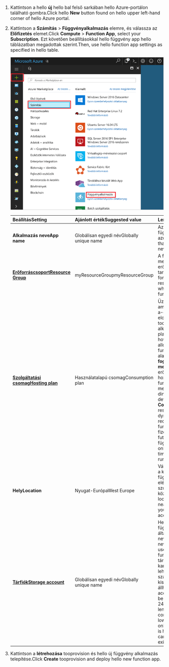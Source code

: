 1. <span data-ttu-id="cedfb-101">Kattintson a hello **új** hello bal felső sarkában hello Azure-portálon található gombra.</span><span class="sxs-lookup"><span data-stu-id="cedfb-101">Click hello **New** button found on hello upper left-hand corner of hello Azure portal.</span></span>

1. <span data-ttu-id="cedfb-102">Kattintson a **Számítás** > **Függvényalkalmazás** elemre, és válassza az **Előfizetés** elemet.</span><span class="sxs-lookup"><span data-stu-id="cedfb-102">Click **Compute** > **Function App**, select your **Subscription**.</span></span> <span data-ttu-id="cedfb-103">Ezt követően beállításokkal hello függvény app hello táblázatban megadottak szerint.</span><span class="sxs-lookup"><span data-stu-id="cedfb-103">Then, use hello function app settings as specified in hello table.</span></span>

    ![Függvény-alkalmazás létrehozása az Azure-portálon hello](./media/functions-create-function-app-portal/function-app-create-flow.png)

    | <span data-ttu-id="cedfb-105">Beállítás</span><span class="sxs-lookup"><span data-stu-id="cedfb-105">Setting</span></span>      | <span data-ttu-id="cedfb-106">Ajánlott érték</span><span class="sxs-lookup"><span data-stu-id="cedfb-106">Suggested value</span></span>  | <span data-ttu-id="cedfb-107">Leírás</span><span class="sxs-lookup"><span data-stu-id="cedfb-107">Description</span></span>                                        |
    | ------------ |  ------- | -------------------------------------------------- |
    | <span data-ttu-id="cedfb-108">**Alkalmazás neve**</span><span class="sxs-lookup"><span data-stu-id="cedfb-108">**App name**</span></span> | <span data-ttu-id="cedfb-109">Globálisan egyedi név</span><span class="sxs-lookup"><span data-stu-id="cedfb-109">Globally unique name</span></span> | <span data-ttu-id="cedfb-110">Az új függvényalkalmazást azonosító név.</span><span class="sxs-lookup"><span data-stu-id="cedfb-110">Name that identifies your new function app.</span></span> | 
    | <span data-ttu-id="cedfb-111">**[Erőforráscsoport](../articles/azure-resource-manager/resource-group-overview.md)**</span><span class="sxs-lookup"><span data-stu-id="cedfb-111">**[Resource Group](../articles/azure-resource-manager/resource-group-overview.md)**</span></span> |  <span data-ttu-id="cedfb-112">myResourceGroup</span><span class="sxs-lookup"><span data-stu-id="cedfb-112">myResourceGroup</span></span> | <span data-ttu-id="cedfb-113">A függvény app hello mely toocreate az új erőforráscsoporthoz tartozó nevet.</span><span class="sxs-lookup"><span data-stu-id="cedfb-113">Name for hello new resource group in which toocreate your function app.</span></span> | 
    | <span data-ttu-id="cedfb-114">**[Szolgáltatási csomag](../articles/azure-functions/functions-scale.md)**</span><span class="sxs-lookup"><span data-stu-id="cedfb-114">**[Hosting plan](../articles/azure-functions/functions-scale.md)**</span></span> |   <span data-ttu-id="cedfb-115">Használatalapú csomag</span><span class="sxs-lookup"><span data-stu-id="cedfb-115">Consumption plan</span></span> | <span data-ttu-id="cedfb-116">Üzemeltetési terv, amely meghatározza a-erőforrások elosztását vezérli tooyour függvény alkalmazást.</span><span class="sxs-lookup"><span data-stu-id="cedfb-116">Hosting plan that defines how resources are allocated tooyour function app.</span></span> <span data-ttu-id="cedfb-117">Hello alapértelmezett **fogyasztás megtervezése**, erőforrások hozzáadása a funkciók által megkövetelt dinamikusan.</span><span class="sxs-lookup"><span data-stu-id="cedfb-117">In hello default **Consumption Plan**, resources are added dynamically as required by your functions.</span></span> <span data-ttu-id="cedfb-118">Csak kell fizetnie hello futtatásakor a függvényeket.</span><span class="sxs-lookup"><span data-stu-id="cedfb-118">You only pay for hello time your functions run.</span></span>   |
    | <span data-ttu-id="cedfb-119">**Hely**</span><span class="sxs-lookup"><span data-stu-id="cedfb-119">**Location**</span></span> | <span data-ttu-id="cedfb-120">Nyugat-Európa</span><span class="sxs-lookup"><span data-stu-id="cedfb-120">West Europe</span></span> | <span data-ttu-id="cedfb-121">Válasszon egy helyet a közelben vagy a függvények által elérendő más szolgáltatások közelében.</span><span class="sxs-lookup"><span data-stu-id="cedfb-121">Choose a location near you or near other services your functions will access.</span></span> |
    | <span data-ttu-id="cedfb-122">**[Tárfiók](../articles/storage/common/storage-create-storage-account.md#create-a-storage-account)**</span><span class="sxs-lookup"><span data-stu-id="cedfb-122">**[Storage account](../articles/storage/common/storage-create-storage-account.md#create-a-storage-account)**</span></span> |  <span data-ttu-id="cedfb-123">Globálisan egyedi név</span><span class="sxs-lookup"><span data-stu-id="cedfb-123">Globally unique name</span></span> |  <span data-ttu-id="cedfb-124">Hello új tárfiók a függvény alkalmazás által használt nevét.</span><span class="sxs-lookup"><span data-stu-id="cedfb-124">Name of hello new storage account used by your function app.</span></span> <span data-ttu-id="cedfb-125">A tárfiókok neve 3–24 karakter hosszúságú lehet, és csak számokból és kisbetűkből állhat.</span><span class="sxs-lookup"><span data-stu-id="cedfb-125">Storage account names must be between 3 and 24 characters in length and may contain numbers and lowercase letters only.</span></span> <span data-ttu-id="cedfb-126">Meglévő fiókot is használhat.</span><span class="sxs-lookup"><span data-stu-id="cedfb-126">You can also use an existing account.</span></span> |

1. <span data-ttu-id="cedfb-127">Kattintson a **létrehozása** tooprovision és hello új függvény alkalmazás telepítése.</span><span class="sxs-lookup"><span data-stu-id="cedfb-127">Click **Create** tooprovision and deploy hello new function app.</span></span>
